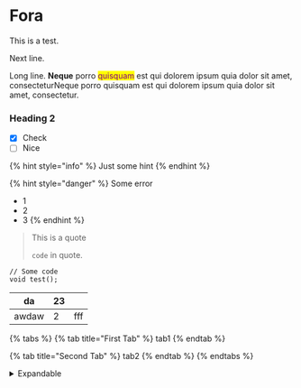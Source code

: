 # Fora

This is a test.

Next line.

Long line. **Neque** porro <mark style="color:purple;">quisquam</mark> est qui dolorem ipsum quia dolor sit amet, consecteturNeque porro quisquam est qui dolorem ipsum quia dolor sit amet, consectetur.

### Heading 2

* [x] Check
* [ ] Nice

{% hint style="info" %}
Just some hint
{% endhint %}

{% hint style="danger" %}
Some error

* 1
* 2
* 3
{% endhint %}

> This is a quote
>
> `code` in quote.

```
// Some code
void test();
```

<table><thead><tr><th>da</th><th data-type="number">23</th><th></th></tr></thead><tbody><tr><td>awdaw</td><td>2</td><td>fff</td></tr></tbody></table>

{% tabs %}
{% tab title="First Tab" %}
tab1
{% endtab %}

{% tab title="Second Tab" %}
tab2
{% endtab %}
{% endtabs %}

<details>

<summary>Expandable</summary>

Content in expandable

</details>

